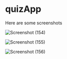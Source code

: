 # quizApp

Here are some screenshots

![Screenshot (154)](https://user-images.githubusercontent.com/68517660/138471957-8e572d61-9e06-4a6d-8998-d455cba3c1eb.png)


![Screenshot (155)](https://user-images.githubusercontent.com/68517660/138471999-3221d6b1-8748-4545-a781-05ae4eca9fbd.png)


![Screenshot (156)](https://user-images.githubusercontent.com/68517660/138472029-0bcf7c72-7d95-4802-b3b0-f237f277d52f.png)
